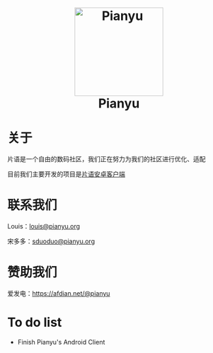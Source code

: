 <h1 align="center">
  <img src="https://cdn.jsdelivr.net/gh/thePianyu/pianyu_artwork/pianyuv2.png" alt="Pianyu" width="200">
  <br>Pianyu<br>

</h1>

# 关于

片语是一个自由的数码社区，我们正在努力为我们的社区进行优化、适配

目前我们主要开发的项目是[片语安卓客户端](https://github.com/thePianyu/pianyu-android)

# 联系我们

Louis：louis@pianyu.org

宋多多：sduoduo@pianyu.org

# 赞助我们

爱发电：https://afdian.net/@pianyu

# To do list
- Finish Pianyu's Android Client
